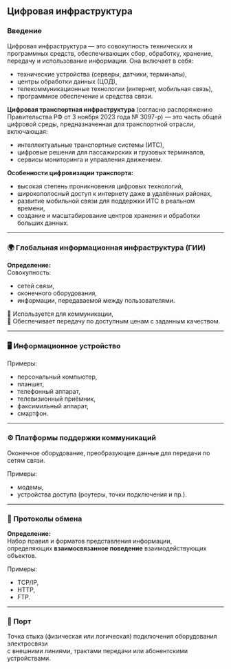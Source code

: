 ## Цифровая инфраструктура

### Введение

Цифровая инфраструктура — это совокупность технических и программных средств, обеспечивающих сбор, обработку, хранение, передачу и использование информации. Она включает в себя:
- технические устройства (серверы, датчики, терминалы),
- центры обработки данных (ЦОД),
- телекоммуникационные технологии (интернет, мобильная связь),
- программное обеспечение и средства связи.

**Цифровая транспортная инфраструктура** (согласно распоряжению Правительства РФ от 3 ноября 2023 года № 3097-р) — это часть общей цифровой среды, предназначенная для транспортной отрасли, включающая:
- интеллектуальные транспортные системы (ИТС),
- цифровые решения для пассажирских и грузовых терминалов,
- сервисы мониторинга и управления движением.

**Особенности цифровизации транспорта:**
- высокая степень проникновения цифровых технологий,
- широкополосный доступ к интернету даже в удалённых районах,
- развитие мобильной связи для поддержки ИТС в реальном времени,
- создание и масштабирование центров хранения и обработки больших данных.

___
### 🌍 Глобальная информационная инфраструктура (ГИИ)
**Определение:**  
Совокупность:
- сетей связи,
- оконечного оборудования,
- информации, передаваемой между пользователями.

📌 Используется для коммуникации,  
📌 Обеспечивает передачу по доступным ценам с заданным качеством.

---

### 🖥 Информационное устройство
Примеры:
- персональный компьютер,
- планшет,
- телефонный аппарат,
- телевизионный приёмник,
- факсимильный аппарат,
- смартфон.

---
### ⚙️ Платформы поддержки коммуникаций
Оконечное оборудование, преобразующее данные для передачи по сетям связи.

Примеры:
- модемы,
- устройства доступа (роутеры, точки подключения и пр.).

---
### 🔁 Протоколы обмена
**Определение:**  
Набор правил и форматов представления информации,  
определяющих **взаимосвязанное поведение** взаимодействующих объектов.

Примеры:
- TCP/IP,
- HTTP,
- FTP.

---
### 🔌 Порт
Точка стыка (физическая или логическая) подключения оборудования электросвязи  
с внешними линиями, трактами передачи или абонентскими устройствами.

